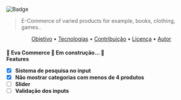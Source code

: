 ![Badge](https://img.shields.io/badge/Eva-Commerce-%237159c1?style=for-the-badge&logo=ghost)

> E-Commerce of varied products for example, books, clothing, games..

<p align="center">
 <a href="#objetivo">Objetivo</a> •
 <a href="#tecnologias">Tecnologias</a> • 
 <a href="#contribuicao">Contribuição</a> • 
 <a href="#licenc-a">Licença</a> • 
 <a href="#autor">Autor</a>
</p>

<h4> 
	🚧  Eva Commerce 🚀 Em construção...  🚧<br/>
  Features

- [x] Sistema de pesquisa no input
- [x] Não mostrar categorias com menos de 4 produtos
- [ ] Slider
- [ ] Validação dos inputs
</h4>

